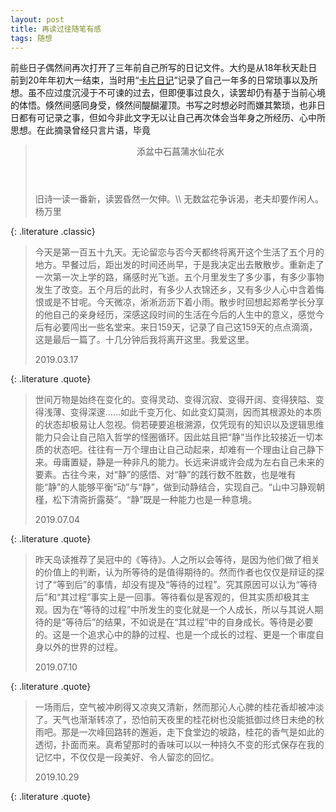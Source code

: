 ```yaml
---
layout: post
title: 再读过往随笔有感
tags: 随想
---
```


前些日子偶然间再次打开了三年前自己所写的日记文件。大约是从18年秋天赴日前到20年年初大一结束，当时用“[卡片日记](https://carddiary.me/?lng=cn)”记录了自己一年多的日常琐事以及所想。虽不应过度沉浸于不可谏的过去，但即便事过良久，读罢却仍有基于当前心境的体悟。倏然间感同身受，倏然间醍醐灌顶。书写之时想必时而嫌其繁琐，也非日日都有可记录之事，但如今非此文字无以让自己再次体会当年身之所经历、心中所思想。在此摘录曾经只言片语，毕竟

> <header>添盆中石菖蒲水仙花水</header>
> 旧诗一读一番新，读罢昏然一欠伸。\\
> 无数盆花争诉渴，老夫却要作闲人。
> <footer>杨万里</footer>
{: .literature .classic}

> 今天是第一百五十九天。无论留恋与否今天都终将离开这个生活了五个月的地方。早餐过后，距出发的时间还尚早，于是我决定出去散散步。重新走了一次第一次上学的路，痛感时光飞逝。五个月里发生了多少事，有多少事物发生了改变。五个月后的此时，有多少人衣锦还乡，又有多少人心中含着悔恨或是不甘呢。今天微凉，淅淅沥沥下着小雨。散步时回想起郑希学长分享的他自己的亲身经历，深感这段时间的生活在今后的人生中的意义，感觉今后有必要闯出一些名堂来。来日159天，记录了自己这159天的点点滴滴，这是最后一篇了。十几分钟后我将离开这里。我爱这里。
> <footer>2019.03.17</footer>
{: .literature .quote}

> 世间万物是始终在变化的。变得灵动、变得沉寂、变得开阔、变得狭隘、变得浅薄、变得深邃……如此千变万化、如此变幻莫测，因而其根源处的本质的状态却极易让人忽视。倘若硬要追根溯源，仅凭现有的知识以及逻辑思维能力只会让自己陷入哲学的怪圈循环。因此姑且把“静”当作比较接近一切本质的状态吧。往往有一万个理由让自己动起来，却难有一个理由让自己静下来。毋庸置疑，静是一种非凡的能力。长远来讲或许会成为左右自己未来的要素。古往今来，对“静”的感悟、对“静”的践行数不胜数，也是唯有能“静”的人能够平衡“动”与“静”，做到动静结合，实现自己。“山中习静观朝槿，松下清斋折露葵”。“静”既是一种能力也是一种意境。
> <footer>2019.07.04</footer>
{: .literature .quote}

> 昨天岛读推荐了吴冠中的《等待》。人之所以会等待，是因为他们做了相关的价值上的判断，认为所等待的是值得期待的。然而作者也仅仅是辩证的探讨了“等到后”的事情，却没有提及“等待的过程”。究其原因可以认为“等待后”和“其过程”事实上是一回事。等待看似是客观的，但其实质却极其主观。因为在“等待的过程”中所发生的变化就是一个人成长，所以与其说人期待的是“等待后”的结果，不如说是在“其过程”中的自身成长。等待是必要的。这是一个追求心中的静的过程、也是一个成长的过程、更是一个审度自身以外的世界的过程。
> <footer>2019.07.10</footer>
{: .literature .quote}

> 一场雨后，空气被冲刷得又凉爽又清新，然而那沁人心脾的桂花香却被冲淡了。天气也渐渐转凉了，恐怕前天夜里的桂花树也没能抵御过终日未绝的秋雨吧。那是一次峰回路转的邂逅，走下食堂边的坡路，桂花的香气是如此的透彻，扑面而来。真希望那时的香味可以以一种持久不变的形式保存在我的记忆中，不仅仅是一段美好、令人留恋的回忆。
> <footer>2019.10.29</footer>
{: .literature .quote}
